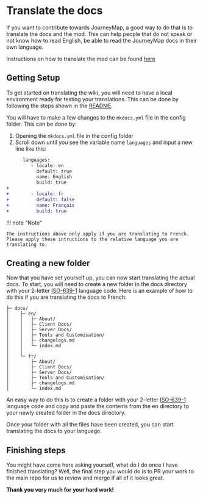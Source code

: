 # **Translate the docs**

If you want to contribute towards JourneyMap, a good way to do that is to translate the docs and the mod. This can help people that do not speak or not know how to read English, be able to read the JourneyMap docs in their own language.

Instructions on how to translate the mod can be found [here](translate-mod.md)

## **Getting Setup**

To get started on translating the wiki, you will need to have a local environment ready for testing your translations. This can be done by following the steps shown in the [README](https://github.com/TeamJM/journeymap-docs#installing).

You will have to make a few changes to the `mkdocs.yml` file in the config folder. This can be done by:

1. Opening the `mkdocs.yml` file in the config folder
2. Scroll down until you see the variable name `languages` and input a new line like this:

```diff
      languages:
         - locale: en
           default: true
           name: English
           build: true
+
+        - locale: fr
+          default: false
+          name: Français
+          build: true

```

!!! note "Note"

    The instructions above only apply if you are translating to French. Please apply these intructions to the relative language you are translating to.

## **Creating a new folder**

Now that you have set yourself up, you can now start translating the actual docs. To start, you will need to create a new folder in the docs directory with your 2-letter [ISO-639-1](https://en.wikipedia.org/wiki/ISO_639-1) language code. Here is an example of how to do this if you are translating the docs to French:

```text
├─ docs/
│    ├─ en/
│    │   ├─ About/
│    │   ├─ Client Docs/
│    │   ├─ Server Docs/
│    │   ├─ Tools and Customisation/
│    │   ├─ changelogs.md
│    │   └─ index.md
│    │
│    └─ fr/
│        ├─ About/
│        ├─ Client Docs/
│        ├─ Server Docs/
│        ├─ Tools and Customisation/
│        ├─ changelogs.md
│        └─ index.md
```

An easy way to do this is to create a folder with your 2-letter [ISO-639-1](https://en.wikipedia.org/wiki/ISO_639-1) language code and copy and paste the contents from the en directory to your newly created folder in the docs directory.

Once your folder with all the files have been created, you can start translating the docs to your language.

## **Finishing steps**

You might have come here asking yourself, what do I do once I have finished translating? Well, the final step you would do is to PR your work to the main repo for us to review and merge if all of it looks great.

**Thank you very much for your hard work!**
